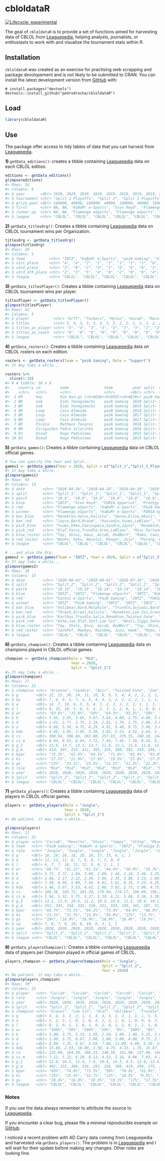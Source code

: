 
<!-- README.md is generated from README.Rmd. Please edit that file -->

# cbloldataR

<!-- badges: start -->

[![Lifecycle:
experimental](https://img.shields.io/badge/lifecycle-experimental-orange.svg)](https://www.tidyverse.org/lifecycle/#experimental)
<!-- badges: end -->

The goal of `cbloldataR` is to provide a set of functions aimed for
harvesting data of CBLOL from
[Leaguepedia](https://lol.gamepedia.com/Circuit_Brazilian_League_of_Legends),
helping analysts, journalists, or enthusiasts to work with and visualize
the tournament stats within R.

## Installation

`cbloldataR` was created as an exercise for practising web scrapping and
package devolopement and is not likely to be submitted to CRAN. You can
install the latest development version from
[GitHub](https://github.com/) with:

``` undefined
# install.packages("devtools")
devtools::install_github("pedrodrocha/cbloldataR")
```

## Load

``` r
library(cbloldataR)
```

## Use

The package offer access to tidy tables of data that you can harvest
from
[Leaguepedia](https://lol.gamepedia.com/Circuit_Brazilian_League_of_Legends).

**1)** `getData_editions()`: creates a tibble containing
[Leaguepedia](https://lol.gamepedia.com/Circuit_Brazilian_League_of_Legends)
data on each CBLOL edition.

``` r
editions <- getData_editions()
glimpse(editions)
#> Rows: 24
#> Columns: 6
#> $ year       <dbl> 2020, 2020, 2020, 2020, 2019, 2019, 2019, 2019, 2018, 20...
#> $ tournament <chr> "Split 2 Playoffs", "Split 2", "Split 1 Playoffs", "Spli...
#> $ prize_pool <dbl> 160000, 40000, 160000, 40000, 160000, 40000, 160000, 400...
#> $ first      <chr> NA, NA, "KaBuM! e-Sports", "Vivo Keyd", "Flamengo eSport...
#> $ runner_up  <chr> NA, NA, "Flamengo eSports", "Flamengo eSports", "INTZ", ...
#> $ league     <chr> "CBLOL", "CBLOL", "CBLOL", "CBLOL", "CBLOL", "CBLOL", "C...
```

**2)** `getData_titlesOrg()`: Creates a tibble containing
[Leaguepedia](https://lol.gamepedia.com/Circuit_Brazilian_League_of_Legends)
data on CBLOL tournament wins per Organization.

``` r
titlesOrg <- getData_titlesOrg()
glimpse(titlesOrg)
#> Rows: 19
#> Columns: 5
#> $ team           <chr> "INTZ", "KaBuM! e-Sports", "paiN Gaming", "Vivo Keyd...
#> $ x1st_place     <chr> "4", "4", "2", "1", "1", "1", "1", "1", "0", "0", "0...
#> $ x2nd_place     <chr> "2", "0", "2", "4", "3", "0", "0", "0", "3", "1", "0...
#> $ x3rd_4th_place <chr> "2", "3", "5", "4", "0", "2", "0", "0", "4", "0", "1...
#> $ league         <chr> "CBLOL", "CBLOL", "CBLOL", "CBLOL", "CBLOL", "CBLOL"...
```

**3)** `getData_titlesPlayer()`: Creates a tibble containing
[Leaguepedia](https://lol.gamepedia.com/Circuit_Brazilian_League_of_Legends)
data on CBLOL tournament wins per player.

``` r
titlesPlayer <- getData_titlesPlayer()
glimpse(titlesPlayer)
#> Rows: 62
#> Columns: 5
#> $ player           <chr> "brTT", "Tockers", "Mylon", "micaO", "Revolta", "J...
#> $ titles           <int> 5, 4, 3, 3, 3, 3, 3, 2, 2, 2, 2, 2, 2, 2, 2, 2, 2,...
#> $ titles_as_player <chr> "5", "4", "3", "3", "3", "3", "3", "2", "2", "2", ...
#> $ titles_as_coach  <chr> "0", "0", "0", "0", "0", "0", "0", "0", "0", "0", ...
#> $ league           <chr> "CBLOL", "CBLOL", "CBLOL", "CBLOL", "CBLOL", "CBLO...
```

**4)** `getData_rosters()`: Creates a tibble containing
[Leaguepedia](https://lol.gamepedia.com/Circuit_Brazilian_League_of_Legends)
data on CBLOL rosters on each edition.

``` r
rosters <- getData_rosters(Team = "paiN Gaming", Role = "Support")
#> It may take a while...

rosters %>% 
  slice(1:10)
#> # A tibble: 10 x 8
#>    country id         name                team         year split  role   league
#>    <chr>   <chr>      <chr>               <chr>       <dbl> <chr>  <chr>  <chr> 
#>  1 KR      Key        Kim Han-gi (<U+AE40><U+D55C><U+AE30>) paiN Gaming  2020 Split~ Suppo~ CBLOL 
#>  2 BR      esA        Eidi Yanagimachi    paiN Gaming  2020 Split~ Suppo~ CBLOL 
#>  3 BR      esA        Eidi Yanagimachi    paiN Gaming  2019 Split~ Suppo~ CBLOL 
#>  4 BR      Loop       Caio Almeida        paiN Gaming  2018 Split~ Suppo~ CBLOL 
#>  5 BR      Loop       Caio Almeida        paiN Gaming  2017 Split~ Suppo~ CBLOL 
#>  6 BR      Loop       Caio Almeida        paiN Gaming  2017 Split~ Suppo~ CBLOL 
#>  7 BR      Picoca     Matheus Tavares     paiN Gaming  2016 Split~ Suppo~ CBLOL 
#>  8 BR      Ziriguidun Pedro Vilarinho     paiN Gaming  2016 Split~ Suppo~ CBLOL 
#>  9 EU      Dioud      Hugo Padioleau      paiN Gaming  2015 Split~ Suppo~ CBLOL 
#> 10 EU      Dioud      Hugo Padioleau      paiN Gaming  2015 Split~ Suppo~ CBLOL
```

**5)** `getData_games()`: Creates a tibble containing
[Leaguepedia](https://lol.gamepedia.com/Circuit_Brazilian_League_of_Legends)
data on CBLOL official games.

``` r
# You can specify the Year and Split...
games1 <- getData_games(Year = 2020, Split = c("Split_1","Split_1_Playoffs"))
#> It may take a while...
glimpse(games1)
#> Rows: 93
#> Columns: 13
#> $ date        <chr> "2020-04-26", "2020-04-26", "2020-04-26", "2020-04-26",...
#> $ split       <chr> "Split_1", "Split_1", "Split_1", "Split_1", "Split_1", ...
#> $ patch       <chr> "10.8", "10.8", "10.8", "10.8", "10.8", "10.8", "10.8",...
#> $ blue        <chr> "INTZ", "Vivo Keyd", "FURIA Uppercut", "Prodigy Esports...
#> $ red         <chr> "Flamengo eSports", "KaBuM! e-Sports", "PaiN Gaming", "...
#> $ winner      <chr> "Flamengo eSports", "KaBuM! e-Sports", "FURIA Uppercut"...
#> $ ban_blue    <chr> "Renekton,Varus,Kalista", "Senna,Elise,Akali", "Yuumi,E...
#> $ ban_red     <chr> "Jayce,Bard,Braum", "Kassadin,Yuumi,LeBlanc", "Varus,Le...
#> $ pick_blue   <chr> "Yuumi,Ekko,Cassiopeia,Syndra,Jayce", "Renekton,Taric,B...
#> $ pick_red    <chr> "Olaf,Varus,Trundle,Ornn,LeBlanc", "Miss Fortune,Ezreal...
#> $ blue_roster <chr> "Tay, Shini, Hauz, micaO, RedBert", "Robo, Caos, NOsFer...
#> $ red_roster  <chr> "WooFe, Goku, Absolut, Ranger, Jojo", "Parang, Wiz, Tut...
#> $ league      <chr> "CBLOL", "CBLOL", "CBLOL", "CBLOL", "CBLOL", "CBLOL", "...
```

``` r
# ...and also the Org.
games2 <- getData_games(Team = "INTZ", Year = 2020, Split = c("Split_2"))
#> It may take a while...
glimpse(games2)
#> Rows: 18
#> Columns: 13
#> $ date        <chr> "2020-08-02", "2020-08-01", "2020-07-26", "2020-07-25",...
#> $ split       <chr> "Split_2", "Split_2", "Split_2", "Split_2", "Split_2", ...
#> $ patch       <chr> "10.15", "10.15", "10.14", "10.14", "10.14", "10.14", "...
#> $ blue        <chr> "INTZ", "INTZ", "Flamengo eSports", "INTZ", "KaBuM! e-S...
#> $ red         <chr> "Santos e-Sports", "PaiN Gaming", "INTZ", "FURIA Esport...
#> $ winner      <chr> "INTZ", "PaiN Gaming", "INTZ", "INTZ", "INTZ", "Vivo Ke...
#> $ ban_blue    <chr> "Volibear,Bard,Malphite", "Trundle,Sejuani,Bard", "Irel...
#> $ ban_red     <chr> "Thresh,Ezreal,Kalista", "Renekton,Lee Sin,Graves", "Le...
#> $ pick_blue   <chr> "Karthus,Trundle,Galio,Renekton,Twisted Fate", "Sett,Ol...
#> $ pick_red    <chr> "Ashe,Jax,Olaf,Sett,Lee Sin", "Akali,Ziggs,Senna,Wukong...
#> $ blue_roster <chr> "Tay, Shini, Envy, micaO, RedBert", "Tay, Shini, Envy, ...
#> $ red_roster  <chr> "JackPoT, Mewkyo, Rainbow, Juzo, Hawk", "Robo, CarioK, ...
#> $ league      <chr> "CBLOL", "CBLOL", "CBLOL", "CBLOL", "CBLOL", "CBLOL", "...
```

**6)** `getData_champion()`: Creates a tibble containing
[Leaguepedia](https://lol.gamepedia.com/Circuit_Brazilian_League_of_Legends)
data on champions played in CBLOL official games.

``` r
champion <- getData_champion(Role = "Mid",
                              Year = 2020,
                              Split = "Split_2")
#> It may take a while...
glimpse(champion)
#> Rows: 27
#> Columns: 21
#> $ champion <chr> "Orianna", "Syndra", "Azir", "Twisted Fate", "Zoe", "LeBla...
#> $ g        <dbl> 22, 22, 20, 14, 11, 10, 8, 5, 5, 4, 4, 2, 2, 2, 1, 1, 1, 1...
#> $ by       <dbl> 7, 6, 6, 5, 7, 5, 5, 4, 4, 2, 2, 2, 2, 2, 1, 1, 1, 1, 1, 1...
#> $ w        <dbl> 14, 7, 10, 9, 5, 5, 4, 3, 2, 3, 2, 2, 1, 1, 1, 1, 1, 1, 0,...
#> $ l        <dbl> 8, 15, 10, 5, 6, 5, 4, 2, 3, 1, 2, 0, 1, 1, 0, 0, 0, 0, 1,...
#> $ wr       <chr> "63.6%", "31.8%", "50%", "64.3%", "45.5%", "50%", "50%", "...
#> $ k        <dbl> 3.95, 2.95, 3.65, 3.07, 3.64, 4.00, 2.75, 4.00, 5.80, 2.00...
#> $ d        <dbl> 2.41, 2.77, 2.75, 2.14, 2.82, 1.70, 2.75, 2.80, 3.00, 2.25...
#> $ a        <dbl> 6.86, 5.50, 4.75, 8.29, 4.91, 5.40, 9.75, 3.40, 3.60, 9.00...
#> $ kda      <dbl> 4.49, 3.05, 3.05, 5.30, 3.03, 5.53, 4.55, 2.64, 3.13, 4.89...
#> $ cs       <dbl> 300.64, 306.86, 282.00, 257.93, 235.55, 240.10, 244.63, 24...
#> $ cs_m     <dbl> 8.94, 8.93, 8.94, 7.72, 7.44, 7.45, 7.59, 8.26, 8.33, 6.88...
#> $ g_2      <dbl> 13.9, 13.7, 13.1, 13.7, 11.6, 12.1, 11.6, 11.6, 12.5, 13.2...
#> $ g_m      <dbl> 414, 397, 414, 411, 365, 376, 360, 392, 410, 340, 437, 368...
#> $ kpar     <chr> "75.3%", "62.6%", "64.1%", "71.9%", "65.3%", "63.9%", "80....
#> $ ks       <chr> "27.5%", "21.9%", "27.9%", "19.5%", "27.8%", "27.2%", "17....
#> $ gs       <chr> "23%", "23.1%", "23.5%", "22.2%", "21.2%", "21.3%", "20.5%...
#> $ role     <chr> "Mid", "Mid", "Mid", "Mid", "Mid", "Mid", "Mid", "Mid", "M...
#> $ year     <dbl> 2020, 2020, 2020, 2020, 2020, 2020, 2020, 2020, 2020, 2020...
#> $ split    <chr> "Split_2", "Split_2", "Split_2", "Split_2", "Split_2", "Sp...
#> $ league   <chr> "CBLOL", "CBLOL", "CBLOL", "CBLOL", "CBLOL", "CBLOL", "CBL...
```

**7)** `getData_players()`: Creates a tibble containing
[Leaguepedia](https://lol.gamepedia.com/Circuit_Brazilian_League_of_Legends)
data of players in CBLOL official games.

``` r
players <- getData_players(Role = "Jungle",
                           Year = 2020,
                           Split = "Split_2")
#> Be patient, it may take a while...

glimpse(players)
#> Rows: 11
#> Columns: 22
#> $ player <chr> "CarioK", "Revolta", "Shini", "Yampi", "St1ng", "Minerva", "...
#> $ team   <chr> "PaiN Gaming", "KaBuM! e-Sports", "INTZ", "Prodigy Esports",...
#> $ role   <chr> "Jungle", "Jungle", "Jungle", "Jungle", "Jungle", "Jungle", ...
#> $ g      <dbl> 18, 18, 18, 18, 18, 18, 17, 13, 4, 1, 1
#> $ w      <dbl> 12, 11, 11, 8, 7, 6, 8, 7, 2, 0, 0
#> $ l      <dbl> 6, 7, 7, 10, 11, 12, 9, 6, 2, 1, 1
#> $ wr     <chr> "66.7%", "61.1%", "61.1%", "44.4%", "38.9%", "33.3%", "47.1%...
#> $ k      <dbl> 3.72, 3.72, 1.94, 3.00, 2.00, 1.44, 2.24, 2.46, 3.25, 1.00, ...
#> $ d      <dbl> 2.06, 2.17, 2.22, 2.39, 2.89, 2.33, 3.88, 3.23, 2.00, 4.00, ...
#> $ a      <dbl> 7.50, 8.56, 5.89, 7.56, 6.61, 5.61, 8.35, 7.23, 6.25, 8.00, ...
#> $ kda    <dbl> 5.46, 5.67, 3.53, 4.42, 2.98, 3.02, 2.73, 3.00, 4.75, 2.25, ...
#> $ cs     <dbl> 186.56, 185.72, 181.39, 178.94, 174.17, 198.89, 196.24, 166....
#> $ cs_m   <dbl> 5.94, 5.32, 5.75, 5.27, 5.39, 6.21, 5.68, 5.26, 5.30, 4.57, ...
#> $ g_2    <dbl> 11.1, 11.9, 10.6, 11.2, 10.3, 10.6, 11.5, 10.4, 10.1, 10.8, 9.5
#> $ g_m    <dbl> 352, 341, 334, 331, 319, 332, 333, 330, 341, 287, 311
#> $ kpar   <chr> "69.7%", "71.1%", "64.1%", "73.4%", "64.6%", "66.8%", "68.2%...
#> $ ks     <chr> "23.1%", "21.5%", "15.9%", "20.8%", "15%", "13.7%", "14.4%",...
#> $ gs     <chr> "19%", "18.9%", "18.9%", "18.9%", "18.4%", "19.5%", "19%", "...
#> $ cp     <dbl> 7, 8, 7, 9, 10, 8, 10, 6, 3, 1, 1
#> $ year   <dbl> 2020, 2020, 2020, 2020, 2020, 2020, 2020, 2020, 2020, 2020, ...
#> $ split  <chr> "Split_2", "Split_2", "Split_2", "Split_2", "Split_2", "Spli...
#> $ league <chr> "CBLOL", "CBLOL", "CBLOL", "CBLOL", "CBLOL", "CBLOL", "CBLOL...
```

**8)** `getData_playersChampion()`: Creates a tibble containing
[Leaguepedia](https://lol.gamepedia.com/Circuit_Brazilian_League_of_Legends)
data of players per Champion played in official games of CBLOL.

``` r
players_champion <- getData_playersChampion(Role = "Jungle",
                                            Split = "Split_2",
                                            Year = 2020)
#> Be patient, it may take a while...
glimpse(players_champion)
#> Rows: 70
#> Columns: 21
#> $ player   <chr> "Cariok", "Cariok", "Cariok", "Cariok", "Cariok", "Cariok"...
#> $ role     <chr> "Jungle", "Jungle", "Jungle", "Jungle", "Jungle", "Jungle"...
#> $ year     <dbl> 2020, 2020, 2020, 2020, 2020, 2020, 2020, 2020, 2020, 2020...
#> $ split    <chr> "Split_2", "Split_2", "Split_2", "Split_2", "Split_2", "Sp...
#> $ champion <chr> "Graves", "Lee Sin", "Olaf", "Volibear", "Trundle", "Wukon...
#> $ g        <dbl> 5, 4, 3, 2, 2, 1, 1, 4, 4, 3, 2, 2, 1, 1, 1, 5, 3, 3, 3, 2...
#> $ w        <dbl> 5, 2, 3, 1, 0, 1, 0, 4, 2, 3, 1, 0, 1, 0, 0, 4, 3, 2, 1, 0...
#> $ l        <dbl> 0, 2, 0, 1, 2, 0, 1, 0, 2, 0, 1, 2, 0, 1, 1, 1, 0, 1, 2, 2...
#> $ wr       <chr> "100%", "50%", "100%", "50%", "0%", "100%", "0%", "100%", ...
#> $ k        <dbl> 5.00, 3.75, 5.33, 1.50, 2.50, 2.00, 1.00, 5.25, 2.00, 7.00...
#> $ d        <dbl> 1.00, 3.75, 0.67, 2.00, 2.00, 3.00, 4.00, 0.75, 2.75, 1.00...
#> $ a        <dbl> 8.80, 7.25, 6.67, 5.50, 7.00, 11.00, 6.00, 6.50, 14.25, 7....
#> $ kda      <dbl> 13.80, 2.93, 18.00, 3.50, 4.75, 4.33, 1.75, 15.67, 5.91, 1...
#> $ cs       <dbl> 225.80, 164.50, 186.33, 148.50, 161.00, 227.00, 166.00, 20...
#> $ cs_m     <dbl> 7.12, 5.22, 6.20, 6.13, 4.53, 5.18, 6.06, 7.03, 4.26, 5.21...
#> $ g_2      <dbl> 12.8, 10.5, 11.4, 7.9, 10.4, 14.3, 8.5, 12.0, 12.4, 12.4, ...
#> $ g_m      <dbl> 402, 333, 380, 326, 292, 326, 309, 410, 294, 375, 323, 337...
#> $ kpar     <chr> "69%", "74.6%", "73.5%", "56%", "70.4%", "61.9%", "77.8%",...
#> $ ks       <chr> "25%", "25.4%", "32.7%", "12%", "18.5%", "9.5%", "11.1%", ...
#> $ gs       <chr> "20.4%", "18.8%", "19.6%", "18.1%", "17%", "17.5%", "18.6%...
#> $ league   <chr> "CBLOL", "CBLOL", "CBLOL", "CBLOL", "CBLOL", "CBLOL", "CBL...
```

### Notes

If you use the data always remember to attribute the source to
[Leaguepedia](https://lol.gamepedia.com/Circuit_Brazilian_League_of_Legends).

If you encounter a clear bug, please file a minimal reproducible example
on [GitHub](https://github.com/pedrodrocha/cbloldataR/issues).

I noticed a recent problem with AD Carry data coming from Leaguepedia
and harvested via `getData_players()`. The problem is in
[Leaguepedia](https://lol.gamepedia.com/Special:RunQuery/TournamentStatistics?TS%5Bpreload%5D=TournamentByChampionRole&TS%5Brole%5D=Bot&TS%5Btournament%5D=CBLOL/2020%20Season/Split%201&pfRunQueryFormName=TournamentStatistics)
and I will wait for their update before making any changes. Other roles
are looking fine.
